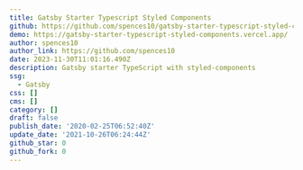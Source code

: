 ```yaml
---
title: Gatsby Starter Typescript Styled Components
github: https://github.com/spences10/gatsby-starter-typescript-styled-components
demo: https://gatsby-starter-typescript-styled-components.vercel.app/
author: spences10
author_link: https://github.com/spences10
date: 2023-11-30T11:01:16.490Z
description: Gatsby starter TypeScript with styled-components
ssg:
  - Gatsby
css: []
cms: []
category: []
draft: false
publish_date: '2020-02-25T06:52:40Z'
update_date: '2021-10-26T06:24:44Z'
github_star: 0
github_fork: 0
---
```

